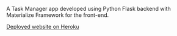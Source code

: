 A Task Manager app developed using Python Flask backend with Materialize Framework for the front-end.

[Deployed website on Heroku](https://task-manager-flask-mongo84.herokuapp.com/)
